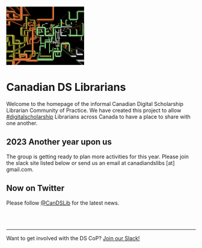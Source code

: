 
![CDSLib 'Logo'](images/pipes.png)

# Canadian DS Librarians

Welcome to the homepage of the informal Canadian Digital Scholarship Librarian Community of Practice. We have created this project to allow [#digitalscholarship](https://twitter.com/search?q=%23digitalscholarship) Librarians across Canada to have a place to share with one another.

## 2023 Another year upon us

The group is getting ready to plan more activities for this year. Please join the slack site listed below or send us an email at canadiandslibs [at] gmail.com.


## Now on Twitter

Please follow [@CanDSLib](https://twitter.com/CanDSLib) for the latest news.


<br/>
<br/>

----
Want to get involved with the DS CoP? [Join our Slack!](https://join.slack.com/t/digitalscholincanada/shared_invite/zt-ue43gysy-wAgpaDkoclcWKW1cQ1S~gw)

